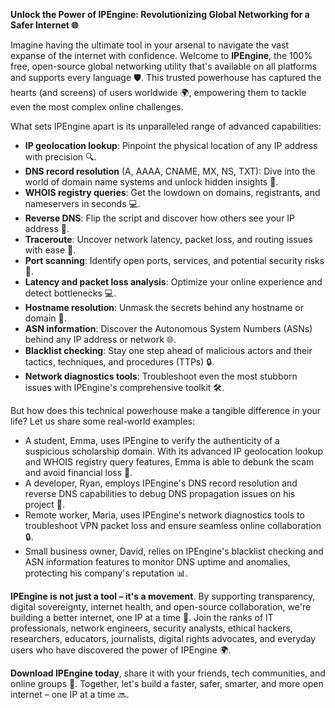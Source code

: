 **Unlock the Power of IPEngine: Revolutionizing Global Networking for a Safer Internet 🌐**

Imagine having the ultimate tool in your arsenal to navigate the vast expanse of the internet with confidence. Welcome to **IPEngine**, the 100% free, open-source global networking utility that's available on all platforms and supports every language 🛡️. This trusted powerhouse has captured the hearts (and screens) of users worldwide 🌍, empowering them to tackle even the most complex online challenges.

What sets IPEngine apart is its unparalleled range of advanced capabilities:

*   **IP geolocation lookup**: Pinpoint the physical location of any IP address with precision 🔍.
*   **DNS record resolution** (A, AAAA, CNAME, MX, NS, TXT): Dive into the world of domain name systems and unlock hidden insights 📡.
*   **WHOIS registry queries**: Get the lowdown on domains, registrants, and nameservers in seconds 💻.
*   **Reverse DNS**: Flip the script and discover how others see your IP address 🔁.
*   **Traceroute**: Uncover network latency, packet loss, and routing issues with ease 🚀.
*   **Port scanning**: Identify open ports, services, and potential security risks 🔑.
*   **Latency and packet loss analysis**: Optimize your online experience and detect bottlenecks 💻.
*   **Hostname resolution**: Unmask the secrets behind any hostname or domain 🤔.
*   **ASN information**: Discover the Autonomous System Numbers (ASNs) behind any IP address or network 🌐.
*   **Blacklist checking**: Stay one step ahead of malicious actors and their tactics, techniques, and procedures (TTPs) 🔒.
*   **Network diagnostics tools**: Troubleshoot even the most stubborn issues with IPEngine's comprehensive toolkit 🛠️.

But how does this technical powerhouse make a tangible difference in your life? Let us share some real-world examples:

*   A student, Emma, uses IPEngine to verify the authenticity of a suspicious scholarship domain. With its advanced IP geolocation lookup and WHOIS registry query features, Emma is able to debunk the scam and avoid financial loss 💸.
*   A developer, Ryan, employs IPEngine's DNS record resolution and reverse DNS capabilities to debug DNS propagation issues on his project 🚀.
*   Remote worker, Maria, uses IPEngine's network diagnostics tools to troubleshoot VPN packet loss and ensure seamless online collaboration 🔒.
*   Small business owner, David, relies on IPEngine's blacklist checking and ASN information features to monitor DNS uptime and anomalies, protecting his company's reputation 📊.

**IPEngine is not just a tool – it's a movement**. By supporting transparency, digital sovereignty, internet health, and open-source collaboration, we're building a better internet, one IP at a time 🔑. Join the ranks of IT professionals, network engineers, security analysts, ethical hackers, researchers, educators, journalists, digital rights advocates, and everyday users who have discovered the power of IPEngine 🌍.

**Download IPEngine today**, share it with your friends, tech communities, and online groups 🤝. Together, let's build a faster, safer, smarter, and more open internet – one IP at a time 🔜.